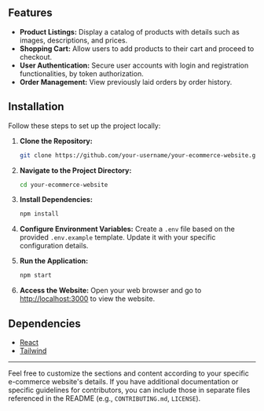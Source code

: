 ## Features

- **Product Listings:** Display a catalog of products with details such as images, descriptions, and prices.
- **Shopping Cart:** Allow users to add products to their cart and proceed to checkout.
- **User Authentication:** Secure user accounts with login and registration functionalities, by token authorization.
- **Order Management:** View previously laid orders by order history.

## Installation

Follow these steps to set up the project locally:

1. **Clone the Repository:**
   ```bash
   git clone https://github.com/your-username/your-ecommerce-website.git
   ```

2. **Navigate to the Project Directory:**
   ```bash
   cd your-ecommerce-website
   ```

3. **Install Dependencies:**
   ```bash
   npm install
   ```

4. **Configure Environment Variables:**
   Create a `.env` file based on the provided `.env.example` template. Update it with your specific configuration details.

5. **Run the Application:**
   ```bash
   npm start
   ```

6. **Access the Website:**
   Open your web browser and go to [http://localhost:3000](http://localhost:3000) to view the website.

## Dependencies

- [React](https://reactjs.org/)
- [Tailwind](https://tailwindcss.com/)

---

Feel free to customize the sections and content according to your specific e-commerce website's details. If you have additional documentation or specific guidelines for contributors, you can include those in separate files referenced in the README (e.g., `CONTRIBUTING.md`, `LICENSE`).
